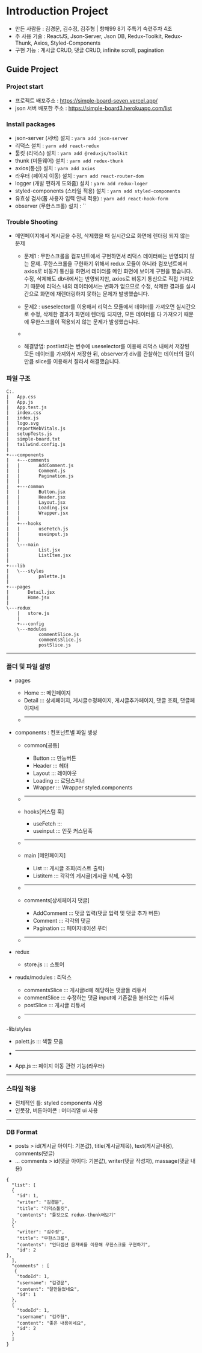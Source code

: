 # Introduction Project
- 만든 사람들 : 김경문, 김수정, 김주형 | 항해99 8기 주특기 숙련주차 4조
- 주 사용 기술 : ReactJS, Json-Server, Json DB, Redux-Toolkit, Redux-Thunk, Axios, Styled-Components
- 구현 기능 : 게시글 CRUD, 댓글 CRUD, infinite scroll, pagination

## Guide Project
### Project start
  - 프로젝트 배포주소 : https://simple-board-seven.vercel.app/
  - json 서버 배포한 주소 : https://simple-board3.herokuapp.com/list

### Install packages
- json-server (서버) 설지 : `yarn add json-server`
- 리덕스 설치 : `yarn add react-redux`
- 툴킷 (리덕스) 설치 : `yarn add @reduxjs/toolkit`
- thunk (미들웨어) 설치 : `yarn add redux-thunk`
- axios(통신) 설치 : `yarn add axios` 
- 라우터 (페이지 이동) 설치 : `yarn add react-router-dom` 
- logger (개발 편하게 도와줌) 설치 : `yarn add redux-loger`
- styled-components (스타일 적용) 설치 : `yarn add styled-components`
- 유효성 검사(폼 사용자 입력 안내 적용) : `yarn add react-hook-form`
- observer (무한스크롤) 설치 : ``

### Trouble Shooting
- 메인페이지에서 게시글을 수정, 삭제했을 때 실시간으로 화면에 렌더링 되지 않는 문제 
  
  * 문제1 : 무한스크롤을 컴포넌트에서 구현하면서 리덕스 데이터에는 반영되지 않는 문제. 무한스크롤을 구현하기 위해서 redux 모듈이 아니라 컴포넌트에서 axios로 비동기 통신을 하면서 데이터를 메인 화면에 보이게 구현을 했습니다. 수정, 삭제해도 db내에서는 반영되지만, axios로 비동기 통신으로 직접 가져오기 때문에 리덕스 내의 데이터에서는 변화가 없으므로 수정, 삭제한 결과를 실시간으로 화면에 재렌더링하지 못하는 문제가 발생했습니다. 

  * 문제2 : useselector를 이용해서 리덕스 모듈에서 데이터를 가져오면 실시간으로 수정, 삭제한 결과가 화면에 렌더링 되지만, 모든 데이터를 다 가져오기 때문에 무한스크롤이 적용되지 않는 문제가 발생했습니다. 
  * 
  * 해결방법: postlist라는 변수에  useselector를 이용해 리덕스 내에서 저장된 모든 데이터를 가져와서 저장한 뒤, observer가 div를 관찰하는 데이터의 길이만큼 slice를 이용해서 잘라서 해결했습니다.
  
### 파일 구조  
```
C:.
|   App.css
|   App.js
|   App.test.js
|   index.css
|   index.js
|   logo.svg
|   reportWebVitals.js
|   setupTests.js
|   simple-board.txt
|   tailwind.config.js
|   
+---components
|   +---comments
|   |       AddComment.js
|   |       Comment.js
|   |       Pagination.js
|   |       
|   +---common
|   |       Button.jsx
|   |       Header.jsx
|   |       Layout.jsx
|   |       Loading.jsx
|   |       Wrapper.jsx
|   |       
|   +---hooks
|   |       useFetch.js
|   |       useinput.js
|   |       
|   \---main
|           List.jsx
|           ListItem.jsx
|           
+---lib
|   \---styles
|           palette.js
|           
+---pages
|       Detail.jsx
|       Home.jsx
|       
\---redux
    |   store.js
    |   
    +---config
    \---modules
            commentSlice.js
            commentsSlice.js
            postSlice.js
```
  

-----

### 폴더 및 파일 설명
- pages
  * Home ::: 메인페이지
  * Detail ::: 상세페이지, 게시글수정페이지, 게시글추가페이지, 댓글 조회, 댓글페이지네
  * ---------------- 

- components : 컨포넌트별 파일 생성
  * common[공통]
    * Button :::  만능버튼 
    * Header :::  헤더
    * Layout :::  레이아웃
    * Loading ::: 로딩스피너
    * Wrapper ::: Wrapper styled.components
    
  * ----------------
  
  * hooks[커스텀 훅]
    * useFetch ::: 
    * useinput ::: 인풋 커스텀훅
    
  * ---------------- 
  
  * main  [메인페이지]
    * List :::  게시글 조회(리스트 출력)
    * Listitem :::  각각의 게시글(게시글 삭제, 수정)

  * ---------------- 
  
  * comments[상세페이지 댓글]
    * AddComment :::  댓글 입력(댓글 입력 및 댓글 추가 버튼)
    * Comment :::  각각의 댓글
    * Pagination ::: 페이지네이션 푸터
  * ---------------- 
  
- redux
  * store.js ::: 스토어
- reudx/modules : 리덕스 
  * commentsSlice ::: 게시글id에 해당하는 댓글들 리듀서
  * commentSlice ::: 수정하는 댓글 input에 기존값을 불러오는 리듀서
  * postSlice ::: 게시글 리듀서
  * ---------------- 
-lib/styles
  * palett.js ::: 색깔 모음
  * ---------------- 

- App.js ::: 페이지 이동 관련 기능(라우터)

-----

### 스타일 적용
- 전체적인 틀: styled components 사용
- 인풋창, 버튼아이콘 : 머터리얼 ui 사용

-----

### DB Format
- posts > id(게시글 아이디: 기본값), title(게시글제목), text(게시글내용), comments(댓글)
- ... comments > id(댓글 아이디: 기본값), writer(댓글 작성자), massage(댓글 내용)
```
{
  "list": [
  {
    "id": 1,
    "writer": "김경문",
    "title": "리덕스툴킷",
    "contents": "툴킷으로 redux-thunk써보기"
  },
  {
    "writer": "김수정",
    "title": "무한스크롤",
    "contents": "인터셉션 옵져버를 이용해 무한스크롤 구현하기",
    "id": 2
},
  ],
  "comments" : [
   {
    "todoId": 1,
    "username": "김경문",
    "content": "잘만들었네요",
    "id": 1
  },
  {
    "todoId": 1,
    "username": "김주형",
    "content": "좋은 내용이네요",
    "id": 2
  }
  ]
}
```


